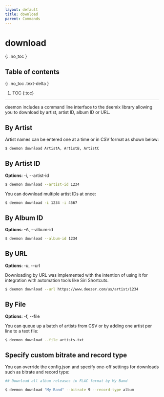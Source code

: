 ```yaml
---
layout: default
title: download
parent: Commands
---
```


# download
{: .no_toc }

## Table of contents
{: .no_toc .text-delta }

1. TOC
{:toc}

---
deemon includes a command line interface to the deemix library allowing you to download by artist, artist ID, album ID or URL.



## By Artist
Artist names can be entered one at a time or in CSV format as shown below:
```bash
$ deemon download ArtistA, ArtistB, ArtistC
```

## By Artist ID
**Options**: -i, --artist-id

```bash
$ deemon download --artist-id 1234
```

You can download multiple artist IDs at once:
```bash
$ deemon download -i 1234 -i 4567
```

## By Album ID
**Options**: -A, --album-id
```bash
$ deemon download --album-id 1234
```

## By URL
**Options**: -u, --url

Downloading by URL was implemented with the intention of using it for integration with automation tools like Siri Shortcuts.

```bash
$ deemon download --url https://www.deezer.com/us/artist/1234
```

## By File
**Options**: -f, --file

You can queue up a batch of artists from CSV or by adding one artist per line to a text file:

```bash
$ deemon download --file artists.txt
```

## Specify custom bitrate and record type
You can override the config.json and specify one-off settings for downloads such as bitrate and record type:

```bash
## Download all album releases in FLAC format by My Band

$ deemon download "My Band" --bitrate 9 --record-type album
```
